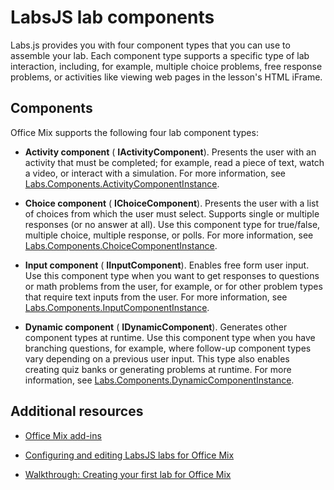 
# LabsJS lab components

Labs.js provides you with four component types that you can use to assemble your lab. Each component type supports a specific type of lab interaction, including, for example, multiple choice problems, free response problems, or activities like viewing web pages in the lesson's HTML iFrame.

## Components

Office Mix supports the following four lab component types: 


-  **Activity component** ( **IActivityComponent**). Presents the user with an activity that must be completed; for example, read a piece of text, watch a video, or interact with a simulation. For more information, see [Labs.Components.ActivityComponentInstance](../../../reference/office-mix/labs.components.activitycomponentinstance.md).
    
-  **Choice component** ( **IChoiceComponent**). Presents the user with a list of choices from which the user must select. Supports single or multiple responses (or no answer at all). Use this component type for true/false, multiple choice, multiple response, or polls. For more information, see [Labs.Components.ChoiceComponentInstance](../../../reference/office-mix/labs.components.choicecomponentinstance.md).
    
-  **Input component** ( **IInputComponent**). Enables free form user input. Use this component type when you want to get responses to questions or math problems from the user, for example, or for other problem types that require text inputs from the user. For more information, see [Labs.Components.InputComponentInstance](../../../reference/office-mix/labs.components.inputcomponentinstance.md).
    
-  **Dynamic component** ( **IDynamicComponent**). Generates other component types at runtime. Use this component type when you have branching questions, for example, where follow-up component types vary depending on a previous user input. This type also enables creating quiz banks or generating problems at runtime. For more information, see [Labs.Components.DynamicComponentInstance](../../../reference/office-mix/labs.components.dynamiccomponentinstance.md).
    

## Additional resources



- [Office Mix add-ins](../../powerpoint/office-mix/office-mix-add-ins.md)
    
- [Configuring and editing LabsJS labs for Office Mix](../../powerpoint/office-mix/configuring-and-editing-labsjs-labs-for-office-mix.md)
    
- [Walkthrough: Creating your first lab for Office Mix](../../powerpoint/office-mix/walkthrough:-creating-your-first-lab-for-office-mix.md)
    
